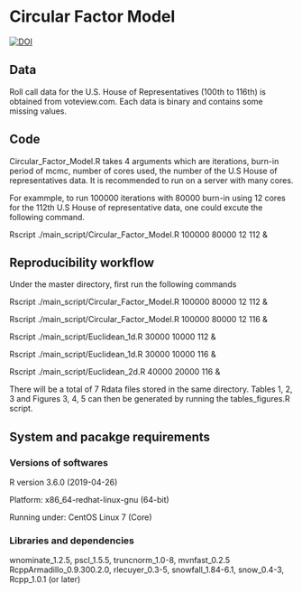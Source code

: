 # Circular Factor Model
[![DOI](https://zenodo.org/badge/271097395.svg)](https://zenodo.org/badge/latestdoi/271097395)
## Data

Roll call data for the U.S. House of Representatives (100th  to 116th) is obtained from voteview.com.  Each data is binary and contains some missing values. 

## Code
Circular_Factor_Model.R takes 4 arguments which are iterations, burn-in period of mcmc, number of cores used, the number of the U.S
House of representatives data. It is recommended to run on a server with many cores.

For exammple, to run 100000 iterations with 80000 burn-in using 12 cores for the 112th U.S House of representative data,
one could excute the following command.

Rscript ./main_script/Circular_Factor_Model.R 100000 80000 12 112 &

## Reproducibility workflow
Under the master directory, first run the following commands

Rscript ./main_script/Circular_Factor_Model.R 100000 80000 12 112 &

Rscript ./main_script/Circular_Factor_Model.R 100000 80000 12 116 &

Rscript ./main_script/Euclidean_1d.R 30000 10000 112 &

Rscript ./main_script/Euclidean_1d.R 30000 10000 116 &

Rscript ./main_script/Euclidean_2d.R 40000 20000 116 &

There will be a total of 7 Rdata files stored in the same directory. Tables 1, 2, 3 and Figures 3, 4, 5 can then be generated by running the tables_figures.R script.

## System and pacakge requirements
### Versions of softwares
R version 3.6.0 (2019-04-26)

Platform: x86_64-redhat-linux-gnu (64-bit)

Running under: CentOS Linux 7 (Core)

### Libraries and dependencies
wnominate_1.2.5, pscl_1.5.5, truncnorm_1.0-8, mvnfast_0.2.5
RcppArmadillo_0.9.300.2.0, rlecuyer_0.3-5, snowfall_1.84-6.1, 
snow_0.4-3,   Rcpp_1.0.1 (or later)  






